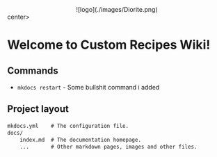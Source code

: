 <center>![logo](./images/Diorite.png)</center>center>



# Welcome to Custom Recipes Wiki!

## Commands

* `mkdocs restart` - Some bullshit command i added

## Project layout

    mkdocs.yml    # The configuration file.
    docs/
        index.md  # The documentation homepage.
        ...       # Other markdown pages, images and other files.
